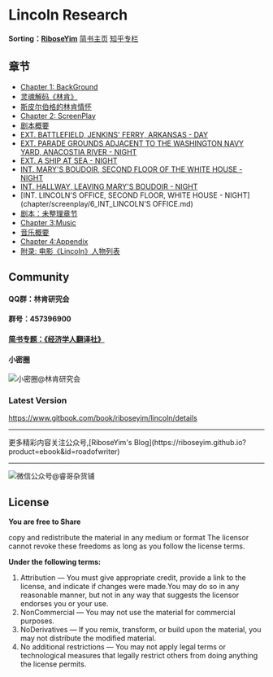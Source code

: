 # Lincoln Research

**Sorting：[RiboseYim](https://riboseyim.github.io)**
[简书主页](http://www.jianshu.com/u/8cc1dba4bc96)
[知乎专栏](https://www.zhihu.com/people/riboseyim)

## 章节
* [Chapter 1: BackGround]()
* [灵魂解码《林肯》](chapter/background/Film-Lincoln-1.md)
* [斯皮尔伯格的林肯情怀](chapter/background/Lincoln-Spielberg.md)
* [Chapter 2: ScreenPlay]()
* [剧本概要](chapter/screenplay/ScreenplaySummary.md)
* [EXT. BATTLEFIELD, JENKINS' FERRY, ARKANSAS - DAY](chapter/screenplay/1_EXT_BATTLEFIELD.md)
* [EXT. PARADE GROUNDS ADJACENT TO THE WASHINGTON NAVY YARD, ANACOSTIA RIVER - NIGHT](chapter/screenplay/2_EXT_PARADE_GROUNDS.md)
* [EXT. A SHIP AT SEA - NIGHT](chapter/screenplay/3_EXT_A_SHIP_AT_SEA.md)
* [INT. MARY'S BOUDOIR, SECOND FLOOR OF THE WHITE HOUSE - NIGHT](chapter/screenplay/4_INT_MARY'S_BOUDOIR,.md)
* [INT. HALLWAY, LEAVING MARY'S BOUDOIR - NIGHT](chapter/screenplay/5_INT_HALLWAY.md)
* [INT. LINCOLN'S OFFICE, SECOND FLOOR, WHITE HOUSE - NIGHT](chapter/screenplay/6_INT_LINCOLN'S OFFICE.md)
* [剧本：未整理章节](chapter/screenplay/All.md)
* [Chapter 3:Music]()
* [音乐概要](chapter/music/MusicSummary.md)
* [Chapter 4:Appendix]()
* [附录: 电影《Lincoln》人物列表](chapter/screenplay/LIST_OF_Characters.md)

## Community

#### QQ群：林肯研究会
#### 群号：457396900

#### [简书专题：《经济学人翻译社》](http://www.jianshu.com/c/f2ea0605db4b)

#### 小密圈
![小密圈@林肯研究会](http://o8m8ngokc.bkt.clouddn.com/riboseyim_id_quanzi_lincoln_small.png)

### Latest Version

https://www.gitbook.com/book/riboseyim/lincoln/details

<hr>
更多精彩内容关注公众号,[RiboseYim's Blog](https://riboseyim.github.io?product=ebook&id=roadofwriter)

<hr>

![微信公众号@睿哥杂货铺](http://o8m8ngokc.bkt.clouddn.com/ID_RiboseYim_201706.png)

## License

**You are free to Share**

copy and redistribute the material in any medium or format
The licensor cannot revoke these freedoms as long as you follow the license terms.

**Under the following terms:**

1. Attribution — You must give appropriate credit, provide a link to the license, and indicate if changes were made.You may do so in any reasonable manner, but not in any way that suggests the licensor endorses you or your use.
2. NonCommercial — You may not use the material for commercial purposes.
3. NoDerivatives — If you remix, transform, or build upon the material, you may not distribute the modified material.
4. No additional restrictions — You may not apply legal terms or technological measures that legally restrict others from doing anything the license permits.
